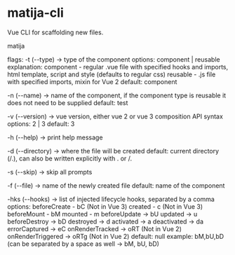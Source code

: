 # matija-cli
Vue CLI for scaffolding new files.

matija <flags>

flags:
  -t (--type) -> type of the component
    options: component | reusable
    explanation: 
      component - regular .vue file with specified hooks and imports, html template, script and style (defaults to regular css)
      reusable - .js file with specified imports, mixin for Vue 2
    default: component

  -n (--name) -> name of the component, if the component type is reusable it does not need to be supplied
    default: test

  -v (--version) -> vue version, either vue 2 or vue 3 composition API syntax
    options: 2 | 3
    default: 3

  -h (--help) -> print help message

  -d (--directory) -> where the file will be created
    default: current directory (/.), can also be written explicitly with . or /.

  -s (--skip) -> skip all prompts

  -f (--file) -> name of the newly created file
    default: name of the component

  -hks (--hooks) -> list of injected lifecycle hooks, separated by a comma
    options: 
      beforeCreate - bC (Not in Vue 3)
      created - c (Not in Vue 3)
      beforeMount - bM
      mounted - m
      beforeUpdate -> bU
      updated -> u
      beforeDestroy -> bD
      destroyed -> d
      activated -> a
      deactivated -> da
      errorCaptured -> eC
      onRenderTracked -> oRT (Not in Vue 2)
      onRenderTriggered -> oRTg (Not in Vue 2)
    default: null
    example: bM,bU,bD (can be separated by a space as well -> bM, bU, bD)
